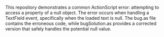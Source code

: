 This repository demonstrates a common ActionScript error: attempting to access a property of a null object. The error occurs when handling a TextField event, specifically when the loaded text is null.  The bug.as file contains the erroneous code, while bugSolution.as provides a corrected version that safely handles the potential null value.